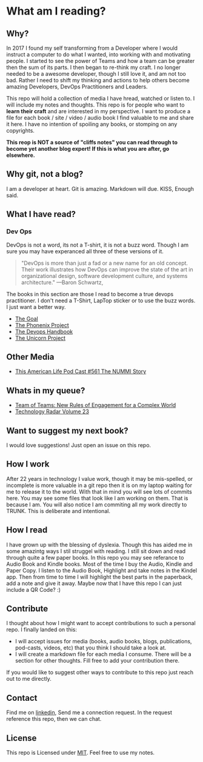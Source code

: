 # What am I reading?

## Why?

In 2017 I found my self transforming from a Developer where I would instruct a computer to do what 
I wanted, into working with and motivating people. I started to see the power of Teams and how a team
can be greater then the sum of its parts. I then began to re-think my craft.  I no longer needed to
be a awesome developer, though I still love it, and am not too bad. Rather I need to shift my thinking
and actions to help others become amazing Developers, DevOps Practitioners and Leaders.

This repo will hold a collection of media I have hread, watched or listen to. 
I will include my notes and thoughts.  This repo is for people who want to **learn their craft** and 
are interested in my perspective. I want to produce a file for each book / site / video / audio book
I find valuable to me and share it here. I have no intention of spoiling any books, or stomping on any copyrights.

**This reop is **NOT** a source of "cliffs notes" you can read through to become yet 
another __blog expert!__  If this is what you are after, go elsewhere.**


## Why git, not a blog?

I am a developer at heart.  Git is amazing.  Markdown will due.  KISS,  Enough said.

## What I have read?

### Dev Ops

DevOps is not a word, its not a T-shirt, it is not a buzz word. Though I am sure you may have
experanced all three of these versions of it.  

>"DevOps is more than just a fad or a new name for an old concept. Their work illustrates how DevOps
>can improve the state of the art in organizational design, software development culture, and systems architecture."
>—Baron Schwartz,

The books in this section are those I read to become a true devops practitioner.  I don't need a T-Shirt, LapTop sticker
or to use the buzz words. I just want a better way.

- [The Goal](books/the_goal.md)
- [The Phonenix Project](books/the_phonenix_project.md)
- [The Devops Handbook](books/the_devops_handbook.md)
- [The Unicorn Project](books/the_unicorn_project.md)

## Other Media

- [This American Life Pod Cast #561 The NUMMI Story](listen/nummi.md)

## Whats in my queue?


- [Team of Teams: New Rules of Engagement for a Complex World](https://www.amazon.com/Team-Teams-Rules-Engagement-Complex-ebook/dp/B00KWG9OF4/ref=tmm_kin_swatch_0?_encoding=UTF8&qid=1613863743&sr=1-1)
- [Technology Radar Volume 23](https://www.thoughtworks.com/radar)

## Want to suggest my next book?

I would love suggestions!  Just open an issue on this repo.

## How I work

After 22 years in technology I value work, though it may be mis-spelled,
or incomplete is more valuable in a git repo then it is on my laptop waiting for me
to release it to the world.  With that in mind you will see lots of commits here.
You may see some files that look like I am working on them.  That is because I am.
You will also notice I am commiting all my work directly to TRUNK.
This is deliberate and intentional. 

## How I read

I have grown up with the blessing of dyslexia.  Though this has aided me in some amazintg ways I stil struggel with reading.
I still sit down and read through quite a few paper books.  In this repo you may see referance to Audio Book and Kindle books.
Most of the time I buy the Audio, Kindle and Paper Copy.  I listen to the Audio Book, Highlight and take notes in the Kindel app.
Then from time to time I will highlight the best parts in the paperback, add a note and give it away.
Maybe now that I have this repo I can just include a QR Code?  :) 

## Contribute

I thought about how I might want to accept contributions to such a personal repo.  I finally landed on this:

- I will accept issues for media (books, audio books, blogs, publications, pod-casts, videos, etc) that you think I should take a look at. 
- I will create a markdown file for each media I consume.  There will be a section for other thoughts.  Fill free to add your contribution there.

If you would like to suggest other ways to contribute to this repo just reach out to me directly.
 
## Contact

Find me on [linkedin](https://www.linkedin.com/in/charles-bitter/), Send me a connection request.  In the request reference this repo, then we can chat.

## License

This repo is Licensed under [MIT](LICENSE).  Feel free to use my notes.

